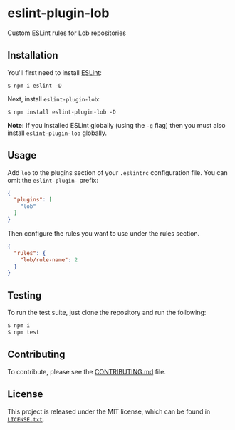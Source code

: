 # eslint-plugin-lob

Custom ESLint rules for Lob repositories

## Installation

You'll first need to install [ESLint](http://eslint.org):

```
$ npm i eslint -D
```

Next, install `eslint-plugin-lob`:

```
$ npm install eslint-plugin-lob -D
```

**Note:** If you installed ESLint globally (using the `-g` flag) then you must also install `eslint-plugin-lob` globally.

## Usage

Add `lob` to the plugins section of your `.eslintrc` configuration file. You can omit the `eslint-plugin-` prefix:

```json
{
  "plugins": [
    "lob"
  ]
}
```

Then configure the rules you want to use under the rules section.

```json
{
  "rules": {
    "lob/rule-name": 2
  }
}
```

## Testing

To run the test suite, just clone the repository and run the following:

```bash
$ npm i
$ npm test
```

## Contributing

To contribute, please see the [CONTRIBUTING.md](CONTRIBUTING.md) file.

## License

This project is released under the MIT license, which can be found in [`LICENSE.txt`](LICENSE.txt).
